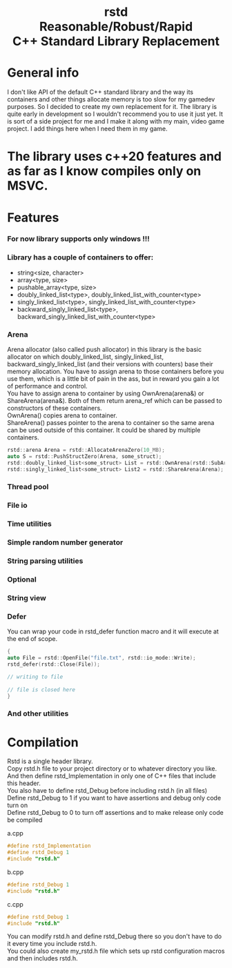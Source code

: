 # <h1 align="center"> rstd <br/>Reasonable/Robust/Rapid <br/>C++ Standard Library Replacement </h1>

# General info
I don't like API of the default C++ standard library and the way its containers and other things allocate memory is too slow for my gamedev purposes. So I decided to create my own replacement for it.
The library is quite early in development so I wouldn't recommend you to use it just yet.
It is sort of a side project for me and I make it along with my main, video game project. I add things here when I need them in my game.

# The library uses c++20 features and as far as I know compiles only on MSVC.

# Features
### For now library supports only windows !!!

### Library has a couple of containers to offer:
- string<size, character>
- array<type, size>
- pushable_array<type, size>
- doubly_linked_list\<type>, doubly_linked_list_with_counter\<type>
- singly_linked_list\<type>, singly_linked_list_with_counter\<type>
- backward_singly_linked_list\<type>, backward_singly_linked_list_with_counter\<type>
  
### Arena
Arena allocator (also called push allocator) in this library is the basic allocator on which doubly_linked_list, singly_linked_list, backward_singly_linked_list (and their versions with counters) base their memory allocation. You have to assign arena to those containers before you use them, which is a little bit of pain in the ass, but in reward you gain a lot of performance and control. <br/>
You have to assign arena to container by using OwnArena(arena&) or ShareArena(arena&). Both of them return arena_ref which can be passed to constructors of these containers. <br/>
OwnArena() copies arena to container. <br/>
ShareArena() passes pointer to the arena to container so the same arena can be used outside of this container. It could be shared by multiple containers.
```cpp
rstd::arena Arena = rstd::AllocateArenaZero(10_MB);
auto S = rstd::PushStructZero(Arena, some_struct);
rstd::doubly_linked_list<some_struct> List = rstd::OwnArena(rstd::SubArena(Arena, 1_MB));
rstd::singly_linked_list<some_struct> List2 = rstd::ShareArena(Arena);
```

### Thread pool
### File io
### Time utilities
### Simple random number generator
### String parsing utilities
### Optional
### String view
  
### Defer
You can wrap your code in rstd_defer function macro and it will execute at the end of scope.
```cpp
{
auto File = rstd::OpenFile("file.txt", rstd::io_mode::Write);
rstd_defer(rstd::Close(File));

// writing to file
  
// file is closed here
}
```
  
### And other utilities
  
# Compilation
Rstd is a single header library. <br/>
Copy rstd.h file to your project directory or to whatever directory you like. <br/>
And then define rstd_Implementation in only one of C++ files that include this header. <br/>
You also have to define rstd_Debug before including rstd.h (in all files) <br/>
Define rstd_Debug to 1 if you want to have assertions and debug only code turn on <br/>
Define rstd_Debug to 0 to turn off assertions and to make release only code be compiled 

a.cpp
```cpp
#define rstd_Implementation
#define rstd_Debug 1
#include "rstd.h"
```
  
b.cpp
```cpp
#define rstd_Debug 1
#include "rstd.h"
```
  
c.cpp
```cpp
#define rstd_Debug 1
#include "rstd.h"
```
  
You can modify rstd.h and define rstd_Debug there so you don't have to do it every time you include rstd.h. <br/>
You could also create my_rstd.h file which sets up rstd configuration macros and then includes rstd.h.
  

